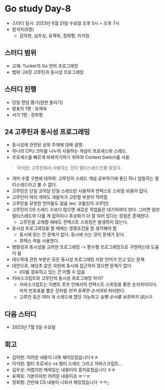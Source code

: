 # Go study Day-8
- 스터디 일시: 2023년 6월 21일 수요일 오후 5시 ~ 오후 7시
- 참석자(5명) 
    - 김덕현, 심우상, 유재욱, 정회형, 이석원

## 스터디 범위
- 교재: Tucker의 Go 언어 프로그래밍
- 범위: 24장 고루틴과 동시성 프로그래밍

## 스터디 진행
- 당일 랜덤 뽑기(원판 돌리기)
- 발표자 1명 : 유재욱
- 서기 1명 : 정회형

## 24 고루틴과 동시성 프로그래밍
- 동시성에 관련된 상위 주제에 대해 설명.
- 하나의 CPU 코어를 나누어 사용하는 개념이 프로세스와 스레드.
- 프로세스를 빠르게 바꿔치기하기 위하여 Context Switch를 사용.
> 이석원: 고루틴에서 사용하는 것이 멀티스레드인줄 알았다.
- 개미 수열 구현에 대하여: 고루틴이 스레드 개념 공부하기에 좋긴 하나 엄밀히는 멀티스레드라고 볼 수 없다.
- 고루틴은 단일 코어당 단일 스레드만 사용하여 컨텍스트 스위칭 비용이 없다.
- 고루틴이 여러 개여도 개발자가 고민할 부분이 적어짐
- 고루틴을 모방한 언어들도 많음 (ex: 코틀린의 코루틴)
- 고루틴이 OS 스레드 수보다 많으면 새로운 작업들은 대기하여야 한다. 그러면 일반 멀티스레드와 다를 게 없어지나 추상화가 더 잘 되어 있다는 장점은 존재한다.
    - 고루틴을 교체할 때에도 컨텍스트 스위칭은 발생하지 않는다.
- 동시성 프로그래밍을 할 때에는 경쟁조건을 잘 생각해야 함
    - 동시에 읽는 건 문제가 없다. 동시에 쓰는 것이 문제가 된다.
    - 뮤텍스 락을 사용한다.
- 병렬성과 동시성을 고려한 프로그래밍 -> 함수형 프로그래밍으로 구현하는데 도움이 됨
- 데드락에 관한 부분은 모든 동시성 프로그래밍 지원 언어가 안고 있는 문제
- 대안으로, 애당초 같은 자원에 동시에 접근하지 않으면 문제가 없다
    - I/O를 점유하고 있는 건 어쩔 수 없음
- 자바스크립트와 고루틴의 동시성 프로그래밍 차이? 
    - 자바스크립트는 이벤트 루프 안에서의 컨텍스트 스위칭을 통한 순차처리이다. 마치 번호표를 뽑은 것처럼 *먼저 등록한 순서대로* 처리한다.
    - 고루틴 등은 여러 개 스레드에 할당 가능하고 *실행 순서를 보장하지 않는다.* 

## 다음 스터디
- 2023년 7월 5일 수요일

## 회고
- 김덕현: 어려운 내용이 나와 재미있었습니다ㅎㅎ
- 이석원: 멀티 프로세스 vs 멀티 스레드 그리고 자바스크립트...
- 심우상: 어렵지만 매력있는 내용이라 흥미로웠습니다 ㅎㅎ
- 유재욱: 기본이지만 어려운 내용이죠 ㅠㅡㅠ
- 정회형: 간만에 CS 내용이 나와서 재밌었습니다 ㅋㅋ;;
